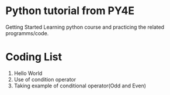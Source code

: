 # Python tutorial from PY4E

Getting Started
Learning python course and practicing the related programms/code.

# Coding List
1. Hello World 
2. Use of condition operator
3. Taking example of conditional operator(Odd and Even)
